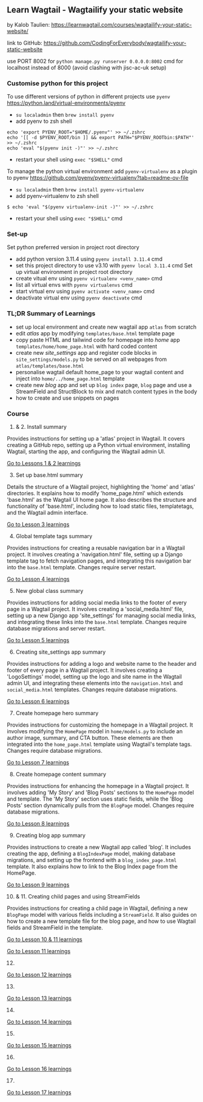 ## Learn Wagtail - Wagtailify your static website

by Kalob Taulien: https://learnwagtail.com/courses/wagtailify-your-static-website/

link to GitHub: https://github.com/CodingForEverybody/wagtailify-your-static-website

use PORT 8002 for `python manage.py runserver 0.0.0.0:8002` cmd for localhost instead of 8000 (avoid clashing with jisc-ac-uk setup)

### Customise python for this project
To use different versions of python in different projects use `pyenv` https://python.land/virtual-environments/pyenv
  - `su localadmin` then `brew install pyenv`
  - add pyenv to zsh shell
```
echo 'export PYENV_ROOT="$HOME/.pyenv"' >> ~/.zshrc
echo '[[ -d $PYENV_ROOT/bin ]] && export PATH="$PYENV_ROOTbin:$PATH"' >> ~/.zshrc
echo 'eval "$(pyenv init -)"' >> ~/.zshrc
```
  - restart your shell using `exec "$SHELL"` cmd

To manage the python virtual environment add `pyenv-virtualenv` as a plugin to pyenv https://github.com/pyenv/pyenv-virtualenv?tab=readme-ov-file
  - `su localadmin` then `brew install pyenv-virtualenv`
  - add pyenv-virtualenv to zsh shell
```
$ echo 'eval "$(pyenv virtualenv-init -)"' >> ~/.zshrc
```
  - restart your shell using `exec "$SHELL"` cmd

### Set-up
Set python preferred version in project root directory 
- add python version 3.11.4 using `pyenv install 3.11.4` cmd 
- set this project directory to use v3.10 with `pyenv local 3.11.4` cmd
Set up virtual environment in project root directory
- create vitual env using `pyenv virtualenv <venv_name>` cmd
- list all virtual envs with `pyenv virtualenvs` cmd
- start virtual env using `pyenv activate <venv_name>` cmd
- deactivate virtual env using `pyenv deactivate` cmd

### TL;DR Summary of Learnings
- set up local environment and create new wagtail app `atlas` from scratch
- edit *atlas* app by modifying `templates/base.html` template page
- copy paste HTML and tailwind code for homepage into *home* app  `templates/home/home_page.html` with hard coded content
- create new *site_settings* app and register code blocks in `site_settings/models.py` to be served on all webpages from `atlas/templates/base.html`
- personalise wagtail default home_page to your wagtail content and inject into `home/../home_page.html` template
- create new *blog* app and set up `blog index` page, `blog` page and use a StreamField and StructBlock to mix and match content types in the body
- how to create and use snippets on pages


### Course
1. & 2. Install summary

  Provides instructions for setting up a 'atlas' project in Wagtail. It covers creating a GitHub repo, setting up a Python virtual environment, installing Wagtail, starting the app, and configuring the Wagtail admin UI.

[Go to Lessons 1 & 2 learnings](Lesson-1-&-2.md)

3. Set up base.html summary

  Details the structure of a Wagtail project, highlighting the 'home' and 'atlas' directories. It explains how to modify 'home_page.html' which extends 'base.html' as the Wagtail UI home page. It also describes the structure and functionality of 'base.html', including how to load static files, templatetags, and the Wagtail admin interface.

[Go to Lesson 3 learnings](Lesson-3.md)

4. Global template tags summary

  Provides instructions for creating a reusable navigation bar in a Wagtail project. It involves creating a 'navigation.html' file, setting up a Django template tag to fetch navigation pages, and integrating this navigation bar into the `base.html` template. Changes require server restart.
  
[Go to Lesson 4 learnings](Lesson-4.md)

5. New global class summary

  Provides instructions for adding social media links to the footer of every page in a Wagtail project. It involves creating a 'social_media.html' file, setting up a new Django app 'site_settings' for managing social media links, and integrating these links into the `base.html` template. Changes require database migrations and server restart.

[Go to Lesson 5 learnings](#5-set-up-global-social-media-links)

6. Creating site_settings app summary

  Provides instructions for adding a logo and website name to the header and footer of every page in a Wagtail project. It involves creating a 'LogoSettings' model, setting up the logo and site name in the Wagtail admin UI, and integrating these elements into the `navigation.html` and `social_media.html` templates. Changes require database migrations.

[Go to Lesson 6 learnings](#6-custom-logo-and-website-name)

7. Create homepage hero summary

Provides instructions for customizing the homepage in a Wagtail project. It involves modifying the `HomePage` model in `home/models.py` to include an author image, summary, and CTA button. These elements are then integrated into the `home_page.html` template using Wagtail's template tags. Changes require database migrations.

[Go to Lesson 7 learnings](Lesson-7.md)

8. Create homepage content summary

Provides instructions for enhancing the homepage in a Wagtail project. It involves adding 'My Story' and 'Blog Posts' sections to the `HomePage` model and template. The 'My Story' section uses static fields, while the 'Blog Posts' section dynamically pulls from the `BlogPage` model. Changes require database migrations.

[Go to Lesson 8 learnings](Lesson-8.md)

9. Creating blog app summary

Provides instructions to create a new Wagtail app called 'blog'. It includes creating the app, defining a `BlogIndexPage` model, making database migrations, and setting up the frontend with a `blog_index_page.html` template. It also explains how to link to the Blog Index page from the HomePage.

[Go to Lesson 9 learnings](Lesson-9.md)

10. & 11. Creating child pages and using StreamFields

Provides instructions for creating a child page in Wagtail, defining a new `BlogPage` model with various fields including a `StreamField`. It also guides on how to create a new template file for the blog page, and how to use Wagtail fields and StreamField in the template.

[Go to Lesson 10 & 11 learnings](Lesson-10-&-11.md)







[Go to Lesson 11 learnings](Lesson-11.md)

12. 


[Go to Lesson 12 learnings](Lesson-12.md)

13. 


[Go to Lesson 13 learnings](Lesson-13.md)

14. 




[Go to Lesson 14 learnings](Lesson-14.md)

15. 


[Go to Lesson 15 learnings](Lesson-15.md)

16. 


[Go to Lesson 16 learnings](Lesson-16.md)

17. 


[Go to Lesson 17 learnings](Lesson-17.md)
